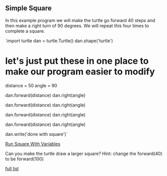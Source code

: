 ## Simple Square

In this example program we will make the turtle go forward 40 steps and then make a right turn of 90 degrees.  We will repeat this four times to complete a square.

`import turtle
dan = turtle.Turtle()
dan.shape('turtle')

# let's just put these in one place to make our program easier to modify
distance = 50
angle = 90

dan.forward(distance)
dan.right(angle)

dan.forward(distance)
dan.right(angle)

dan.forward(distance)
dan.right(angle)

dan.forward(distance)
dan.right(angle)
   
dan.write('done with square')`

[Run Square With Variables](https://trinket.io/library/trinkets/91be3b90a6)

Can you make the turtle draw a larger square?  Hint: change the forward(40) to be forward(100)

[full list](https://trinket.io/docs/python)